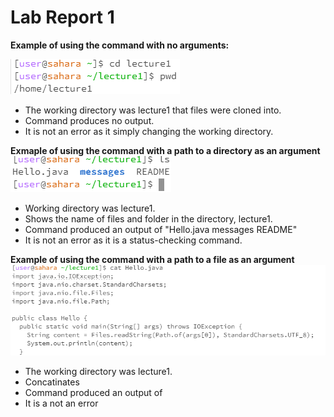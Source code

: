 # Lab Report 1
**Example of using the command with no arguments:**

![Image](cd.PNG)
- The working directory was lecture1 that files were cloned into.
- Command produces no output.
- It is not an error as it simply changing the working directory.
  
__Exmaple of using the command with a path to a directory as an argument__
![Image](ls.PNG)
- Working directory was lecture1.
- Shows the name of files and folder in the directory, lecture1.
- Command produced an output of "Hello.java messages README"
- It is not an error as it is a status-checking command.

**Example of using the command with a path to a file as an argument**
![Image](cat.PNG)
- The working directory was lecture1.
- Concatinates
- Command produced an output of
- It is a not an error
